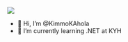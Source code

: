 ![](https://komarev.com/ghpvc/?username=KimmoKAhola&color=blueviolet)
- 👋 Hi, I’m @KimmoKAhola
- 🌱 I’m currently learning .NET at KYH

<!---
KimmoKAhola/KimmoKAhola is a ✨ special ✨ repository because its `README.md` (this file) appears on your GitHub profile.
You can click the Preview link to take a look at your changes.
--->
